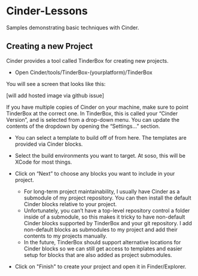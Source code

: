 Cinder-Lessons
==============

Samples demonstrating basic techniques with Cinder.

## Creating a new Project

Cinder provides a tool called TinderBox for creating new projects.

- Open Cinder/tools/TinderBox-(yourplatform)/TinderBox

You will see a screen that looks like this:

[will add hosted image via github issue]

If you have multiple copies of Cinder on your machine, make sure to point TinderBox at the correct one. In TinderBox, this is called your “Cinder Version”, and is selected from a drop-down menu. You can update the contents of the dropdown by opening the “Settings...” section.

- You can select a template to build off of from here. The templates are provided via Cinder blocks.
- Select the build environments you want to target. At soso, this will be XCode for most things.
- Click on “Next” to choose any blocks you want to include in your project.
	- For long-term project maintainability, I usually have Cinder as a submodule of my project repository. You can then install the default Cinder blocks relative to your project.
	- Unfortunately, you can’t have a top-level repository control a folder inside of a submodule, so this makes it tricky to have non-default Cinder blocks supported by TinderBox and your git repository. I add non-default blocks as submodules to my project and add their contents to my projects manually.
	- In the future, TinderBox should support alternative locations for Cinder blocks so we can still get access to templates and easier setup for blocks that are also added as project submodules.

- Click on "Finish" to create your project and open it in Finder/Explorer.
